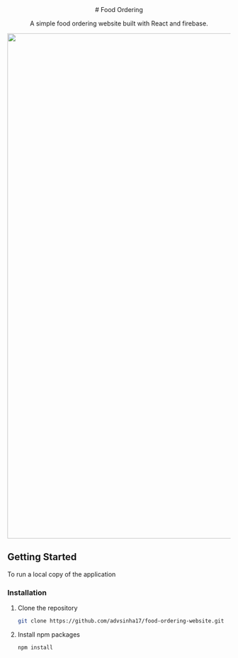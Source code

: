 <div align="center">
# Food Ordering

A simple food ordering website built with React and firebase.

<img width="1140" alt="food-demo" src="https://user-images.githubusercontent.com/48688238/227130544-4a5fb07a-2835-43ba-be3d-4a24f0651282.png">


</div>

## Getting Started

To run a local copy of the application

### Installation

1. Clone the repository
    ```sh
    git clone https://github.com/advsinha17/food-ordering-website.git
    ```
2. Install npm packages
    ```sh
    npm install
    ```


